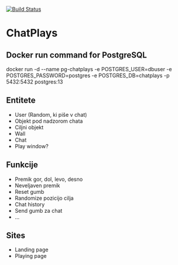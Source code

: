 [![Build Status](https://travis-ci.org/RSO-19-skupina/ChatAdminService.svg?branch=main)](https://travis-ci.org/github/RSO-19-skupina/ChatAdminService)

# ChatPlays

## Docker run command for PostgreSQL

docker run -d --name pg-chatplays -e POSTGRES_USER=dbuser -e POSTGRES_PASSWORD=postgres -e POSTGRES_DB=chatplays -p 5432:5432 postgres:13

## Entitete
 
- User (Random, ki piše v chat)
- Objekt pod nadzorom chata
- Ciljni objekt
- Wall
- Chat
- Play window?

## Funkcije

- Premik gor, dol, levo, desno
- Neveljaven premik
- Reset gumb
- Randomize pozicijo cilja
- Chat history
- Send gumb za chat
- ...

## Sites

- Landing page
- Playing page 

